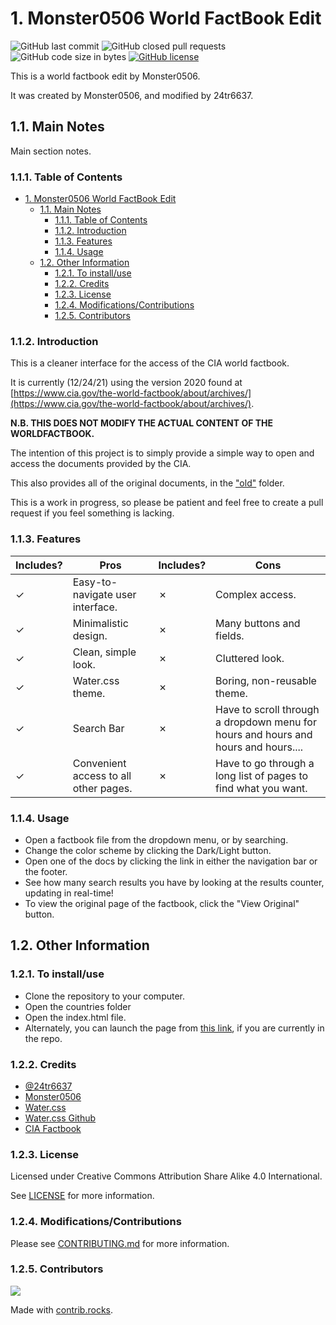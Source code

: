 # 1. Monster0506 World FactBook Edit

![GitHub last commit](https://img.shields.io/github/last-commit/monster0506/factBook) ![GitHub closed pull requests](https://img.shields.io/github/issues-pr-closed-raw/monster0506/factBook) ![GitHub code size in bytes](https://img.shields.io/github/languages/code-size/monster0506/factBook) [![GitHub license](https://img.shields.io/github/license/monster0506/factBook)](https://github.com/Monster0506/factBook/blob/master/LICENSE)

This is a world factbook edit by Monster0506.

It was created by Monster0506, and modified by 24tr6637.

## 1.1. Main Notes

Main section notes.

### 1.1.1. Table of Contents

- [1. Monster0506 World FactBook Edit](#1-monster0506-world-factbook-edit)
  - [1.1. Main Notes](#11-main-notes)
    - [1.1.1. Table of Contents](#111-table-of-contents)
    - [1.1.2. Introduction](#112-introduction)
    - [1.1.3. Features](#113-features)
    - [1.1.4. Usage](#114-usage)
  - [1.2. Other Information](#12-other-information)
    - [1.2.1. To install/use](#121-to-installuse)
    - [1.2.2. Credits](#122-credits)
    - [1.2.3. License](#123-license)
    - [1.2.4. Modifications/Contributions](#124-modificationscontributions)
    - [1.2.5. Contributors](#125-contributors)

### 1.1.2. Introduction

This is a cleaner interface for the access of the CIA world factbook.

It is currently (12/24/21) using the version 2020 found at [https://www.cia.gov/the-world-factbook/about/archives/](https://www.cia.gov/the-world-factbook/about/archives/).

__N.B. THIS DOES NOT MODIFY THE ACTUAL CONTENT OF THE WORLDFACTBOOK.__

The intention of this project is to simply provide a simple way to open and access the documents provided by the CIA.

This also provides all of the original documents, in the ["old"](old/) folder.

This is a work in progress, so please be patient and feel free to create a pull request if you feel something is lacking.

### 1.1.3. Features

| Includes?      | Pros  |             Includes?          | Cons  |
|--- |--- |---                     |--- |
|✓   | Easy-to-navigate user interface.  |✗  | Complex access.  |
|✓   | Minimalistic design.           |✗  | Many buttons and fields.  |
|✓   | Clean, simple look.               |✗  | Cluttered look.  |
|✓   | Water.css theme.                  |✗  | Boring, non-reusable theme.  |
|✓   | Search Bar                       |✗  | Have to scroll through a dropdown  menu for hours and hours and hours and hours....  |
|✓      | Convenient access to all other pages. |✗ | Have to go through a long list of pages to find what you want.  |

### 1.1.4. Usage

- Open a factbook file from the dropdown menu, or by searching.
- Change the color scheme by clicking the Dark/Light button.
- Open one of the docs by clicking the link in either the navigation bar or the footer.
- See how many search results you have by looking at the results counter, updating in real-time!
- To view the original page of the factbook, click the "View Original" button.

## 1.2. Other Information

### 1.2.1. To install/use

- Clone the repository to your computer.
- Open the countries folder
- Open the index.html file.
- Alternately, you can launch the page from [this link](countries/index.html), if you are currently in the repo.

### 1.2.2. Credits

- [@24tr6637](https://github.com/24tr6637)
- [Monster0506](https://github.com/Monster0506)
- [Water.css](https://watercss.kognise.dev)
- [Water.css Github](https://github.com/kognise/water.css)
- [CIA Factbook](https://www.cia.gov/the-world-factbook)

### 1.2.3. License

Licensed under Creative Commons Attribution Share Alike 4.0 International.

See [LICENSE](LICENSE) for more information.

### 1.2.4. Modifications/Contributions

Please see [CONTRIBUTING.md](https://github.com/Monster0506/factBook/CONTRIBUTING.md) for more information.

### 1.2.5. Contributors

[<img src="https://contrib.rocks/image?repo=monster0506/factBook" />](CONTRIBUTING.md)

Made with [contrib.rocks](https://contrib.rocks).
